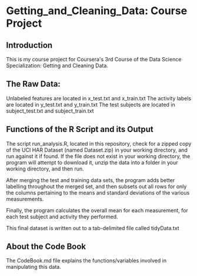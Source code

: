 Getting_and_Cleaning_Data: Course Project
=========================================

Introduction
------------
This is my course project for Coursera's 3rd Course of the Data Science Specialization: Getting and Cleaning Data.


The Raw Data:
------------------

Unlabeled features are located in x_test.txt and x_train.txt
The activity labels are located in y_test.txt and y_train.txt
The test subjects are located in subject_test.txt and subject_train.txt


Functions of the R Script and its Output
----------------------------------------
The script run_analysis.R, located in this repository, check for a zipped copy of the UCI HAR Dataset (named Dataset.zip) in your working directory, and run against it if found.  If the file does not exist in your working directory, the program will attempt to download it, unzip the data into a folder in your working directory, and then run.

After merging the test and training data sets, the program adds better labelling throughout the merged set, and then subsets out all rows for only the columns pertaining to the means and standard deviations of the various measurements.

Finally, the program calculates the overall mean for each measurement, for each test subject and activity they performed. 

This final dataset is written out to a tab-delimited file called tidyData.txt


About the Code Book
-------------------
The CodeBook.md file explains the functions/variables involved in manipulating this data.
